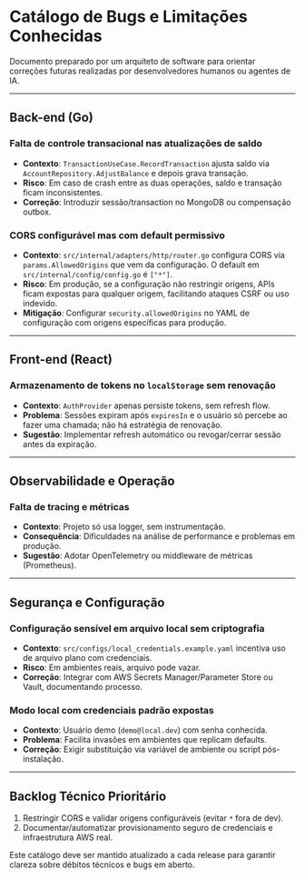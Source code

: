 # Catálogo de Bugs e Limitações Conhecidas

Documento preparado por um arquiteto de software para orientar correções futuras realizadas por desenvolvedores humanos ou agentes de IA.

---

## Back-end (Go)

### Falta de controle transacional nas atualizações de saldo
- **Contexto**: `TransactionUseCase.RecordTransaction` ajusta saldo via `AccountRepository.AdjustBalance` e depois grava transação.  
- **Risco**: Em caso de crash entre as duas operações, saldo e transação ficam inconsistentes.  
- **Correção**: Introduzir sessão/transaction no MongoDB ou compensação outbox.

### CORS configurável mas com default permissivo
- **Contexto**: `src/internal/adapters/http/router.go` configura CORS via `params.AllowedOrigins` que vem da configuração. O default em `src/internal/config/config.go` é `["*"]`.  
- **Risco**: Em produção, se a configuração não restringir origens, APIs ficam expostas para qualquer origem, facilitando ataques CSRF ou uso indevido.  
- **Mitigação**: Configurar `security.allowedOrigins` no YAML de configuração com origens específicas para produção.

---

## Front-end (React)

### Armazenamento de tokens no `localStorage` sem renovação
- **Contexto**: `AuthProvider` apenas persiste tokens, sem refresh flow.  
- **Problema**: Sessões expiram após `expiresIn` e o usuário só percebe ao fazer uma chamada; não há estratégia de renovação.  
- **Sugestão**: Implementar refresh automático ou revogar/cerrar sessão antes da expiração.

---

## Observabilidade e Operação

### Falta de tracing e métricas
- **Contexto**: Projeto só usa logger, sem instrumentação.  
- **Consequência**: Dificuldades na análise de performance e problemas em produção.  
- **Sugestão**: Adotar OpenTelemetry ou middleware de métricas (Prometheus).

---

## Segurança e Configuração

### Configuração sensível em arquivo local sem criptografia
- **Contexto**: `src/configs/local_credentials.example.yaml` incentiva uso de arquivo plano com credenciais.  
- **Risco**: Em ambientes reais, arquivo pode vazar.  
- **Correção**: Integrar com AWS Secrets Manager/Parameter Store ou Vault, documentando processo.

### Modo local com credenciais padrão expostas
- **Contexto**: Usuário demo (`demo@local.dev`) com senha conhecida.  
- **Problema**: Facilita invasões em ambientes que replicam defaults.  
- **Correção**: Exigir substituição via variável de ambiente ou script pós-instalação.

---

## Backlog Técnico Prioritário
1. Restringir CORS e validar origens configuráveis (evitar `*` fora de dev).  
2. Documentar/automatizar provisionamento seguro de credenciais e infraestrutura AWS real.

Este catálogo deve ser mantido atualizado a cada release para garantir clareza sobre débitos técnicos e bugs em aberto.

